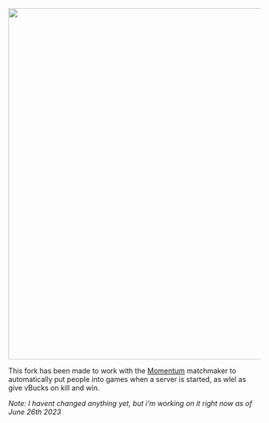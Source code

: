 <img width="700" src="https://cdn.nexusfn.net/file/2023/06/rebootbanner.png"/>

This fork has been made to work with the [Momentum](https://github.com/Nexus-FN/Momentum) matchmaker to automatically put people into games when a server is started, as wlel as give vBucks on kill and win.

*Note: I havent changed anything yet, but i'm working on it right now as of June 26th 2023*
